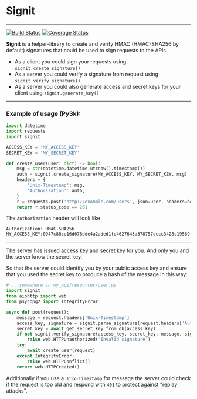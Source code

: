 # Signit
---
[![Build Status](https://travis-ci.org/f0t0n/signit.svg?branch=master)](https://travis-ci.org/f0t0n/signit)
[![Coverage Status](https://coveralls.io/repos/github/f0t0n/signit/badge.svg?branch=master)](https://coveralls.io/github/f0t0n/signit?branch=master)

**Signit** is a helper-library to create and verify HMAC (HMAC-SHA256 by default) signatures that could be used to sign requests to the APIs.

- As a client you could sign your requests using `signit.create_signature()`
- As a server you could verify a signature from request using `signit.verify_signature()`
- As a server you could also generate access and secret keys for your client using `signit.generate_key()`

---

### Example of usage (Py3k):

```python
import datetime
import requests
import signit

ACCESS_KEY = 'MY_ACCESS_KEY'
SECRET_KEY = 'MY_SECRET_KEY'

def create_user(user: dict) -> bool:
    msg = str(datetime.datetime.utcnow().timestamp())
    auth = signit.create_signature(MY_ACCESS_KEY, MY_SECRET_KEY, msg)
    headers = {
        'Unix-Timestamp': msg,
        'Authorization': auth,
    }
    r = requests.post('http://example.com/users', json=user, headers=headers)
    return r.status_code == 201
```

The `Authorization` header will look like
```http
Authorization: HMAC-SHA256 MY_ACCESS_KEY:0947c88ce16d078dde4a2aded1fe4627643a378757dccc3428c19569fea99542
```
---

The server has issued access key and secret key for you. And only you and the server know the secret key.

So that the server could identify you by your public access key and ensure 
that you used the secret key to produce a hash of the message in this way:

```python
# ...somewhere in my_api/resources/user.py
import signit
from aiohttp import web
from psycopg2 import IntegrityError

async def post(request):
    message = request.headers['Unix-Timestamp']
    access_key, signature = signit.parse_signature(request.headers['Authorization'])
    secret_key = await get_secret_key_from_db(access_key)
    if not signit.verify_signature(access_key, secret_key, message, signature):
        raise web.HTTPUnauthorized('Invalid signature')
    try:
        await create_user(request)
    except IntegrityError:
        raise web.HTTPConflict()
    return web.HTTPCreated()
```

Additionally if you use a `Unix-Timestamp` for message the server could 
check if the request is too old and respond with `401` to protect against "replay attacks".
